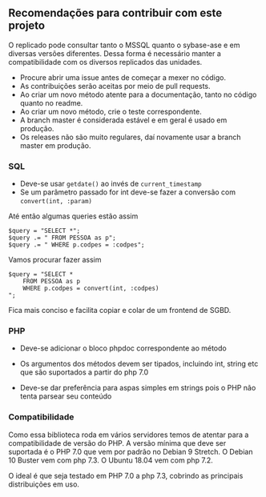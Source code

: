 ## Recomendações para contribuir com este projeto

O replicado pode consultar tanto o MSSQL quanto o sybase-ase e em diversas versões diferentes. Dessa forma é necessário manter a compatibilidade com os diversos replicados das unidades.

* Procure abrir uma issue antes de começar a mexer no código.
* As contribuições serão aceitas por meio de pull requests.
* Ao criar um novo método atente para a documentação, tanto no código quanto no readme.
* Ao criar um novo método, crie o teste correspondente.
* A branch master é considerada estável e em geral é usado em produção. 
* Os releases não são muito regulares, daí novamente usar a branch master em produção.

### SQL

* Deve-se usar ```getdate()``` ao invés de ```current_timestamp```
* Se um parâmetro passado for int deve-se fazer a conversão com ```convert(int, :param)```

Até então algumas queries estão assim

```
$query = "SELECT *";
$query .= " FROM PESSOA as p";
$query .= " WHERE p.codpes = :codpes";
```

Vamos procurar fazer assim
```
$query = "SELECT *
    FROM PESSOA as p
    WHERE p.codpes = convert(int, :codpes)
";
```

Fica mais conciso e facilita copiar e colar de um frontend de SGBD.


### PHP

* Deve-se adicionar o bloco phpdoc correspondente ao método

* Os argumentos dos métodos devem ser tipados, incluindo int, string etc que são suportados a partir do php 7.0

* Deve-se dar preferência para aspas simples em strings pois o PHP não tenta parsear seu conteúdo


### Compatibilidade 

Como essa biblioteca roda em vários servidores temos de atentar para a compatibilidade de versão do PHP. A versão mínima que deve ser suportada é o PHP 7.0 que vem por padrão no Debian 9 Stretch. O Debian 10 Buster vem com php 7.3. O Ubuntu 18.04 vem com php 7.2.

O ideal é que seja testado em PHP 7.0 a php 7.3, cobrindo as principais distribuições em uso.
